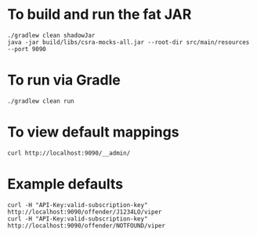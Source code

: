# To build and run the fat JAR
```
./gradlew clean shadowJar
java -jar build/libs/csra-mocks-all.jar --root-dir src/main/resources --port 9090
```

# To run via Gradle
```
./gradlew clean run
```

# To view default mappings
```
curl http://localhost:9090/__admin/
```

# Example defaults
```
curl -H "API-Key:valid-subscription-key" http://localhost:9090/offender/J1234LO/viper
curl -H "API-Key:valid-subscription-key" http://localhost:9090/offender/NOTFOUND/viper
```